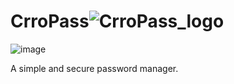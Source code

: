 # CrroPass![CrroPass_logo](https://github.com/user-attachments/assets/d45b14f0-0862-4137-a850-04ccad4af885)


![image](https://github.com/user-attachments/assets/f77fde32-27ca-4d5c-a070-48b0b7f0b34e)

A simple and secure password manager.
